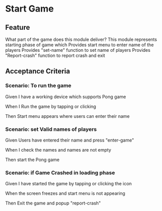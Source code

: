 # Start Game

## Feature

What part of the game does this module deliver?
This module represents starting phase of game which
Provides start menu to enter name of the players
Provides "set-name" function to set name of players
Provides "Report-crash" function to report crash and exit

## Acceptance Criteria

### Scenario: To run the game

  Given I have a working device which supports Pong game

  When I Run the game by tapping or clicking

  Then Start menu appears where users can enter their name
  

### Scenario: set Valid names of players

  Given Users have entered their name and press "enter-game"
  
  When I check the names and names are not empty
  
  Then start the Pong game
  
  
### Scenario: if Game Crashed in loading phase

  Given I have started the game by tapping or clicking the icon
  
  When the screen freezes and start menu is not appearing
  
  Then Exit the game and popup "report-crash"
